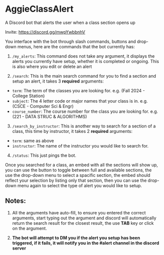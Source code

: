 # AggieClassAlert
A Discord bot that alerts the user when a class section opens up

Invite: https://discord.gg/mwpYwbbnhV

You interface with the bot through slash commands, buttons and drop-down menus, here are the commands that the bot currently has:

1. `/my_alerts`: This command does not take any argument, it displays the alerts you currently have setup, whether it is completed or ongoing. This is also where you edit or delete an alert

2. `/search`: This is the main search command for you to find a section and setup an alert, it takes 3 **required** arguments: 
 - `term`: The term of the classes you are looking for. e.g. (Fall 2024 - College Station)
 - `subject`: The 4 letter code or major names that your class is in. e.g. (CSCE - Computer Sci & Engr)
 - `course_number`: The course number for the class you are looking for. e.g. (221 - DATA STRUC & ALGORITHMS)

3. `/search_by_instructor`: This is another way to search for a section of a class, this time by instructor, it takes 2 **required** arguments:
 - `term`: same as above
 - `instructor`: The name of the instructor you would like to search for.

4. `/status`: This just pings the bot.

Once you searched for a class, an embed with all the sections will show up, you can use the button to toggle between full and available sections, the use the drop-down menu to select a spacific section, the embed should reflect your selection by listing only that section, then you can use the drop-down menu again to select the type of alert you would like to setup.

## Notes:
1. All the arguments have auto-fill, to ensure you entered the correct arguments, start typing out the argument and discord will automatically return the search result for the closest result, the use **TAB** key or click on the argument.

2. **The bot will attempt to DM you if the alert you setup has been triggered, if it fails, it will notify you in the #alert channel in the discord server**